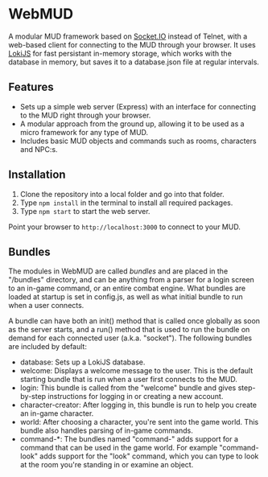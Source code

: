 
# WebMUD

A modular MUD framework based on [Socket.IO](https://socket.io/) instead of Telnet, with a web-based client for connecting to the MUD through your browser. It uses [LokiJS](http://lokijs.org) for fast persistant in-memory storage, which works with the database in memory, but saves it to a database.json file at regular intervals.

## Features

- Sets up a simple web server (Express) with an interface for connecting to the MUD right through your browser.
- A modular approach from the ground up, allowing it to be used as a micro framework for any type of MUD.
- Includes basic MUD objects and commands such as rooms, characters and NPC:s.

## Installation

1. Clone the repository into a local folder and go into that folder.
2. Type `npm install` in the terminal to install all required packages.
3. Type `npm start` to start the web server.

Point your browser to `http://localhost:3000` to connect to your MUD.

## Bundles

The modules in WebMUD are called *bundles* and are placed in the "/bundles" directory, and can be anything from a parser for a login screen to an in-game command, or an entire combat engine. What bundles are loaded at startup is set in config.js, as well as what initial bundle to run when a user connects.

A bundle can have both an init() method that is called once globally as soon as the server starts, and a run() method that is used to run the bundle on demand for each connected user (a.k.a. "socket"). The following bundles are included by default:
* database: Sets up a LokiJS database.
* welcome: Displays a welcome message to the user. This is the default starting bundle that is run when a user first connects to the MUD.
* login: This bundle is called from the "welcome" bundle and gives step-by-step instructions for logging in or creating a new account.
* character-creator: After logging in, this bundle is run to help you create an in-game character.
* world: After choosing a character, you're sent into the game world. This bundle also handles parsing of in-game commands.
* command-*: The bundles named "command-" adds support for a command that can be used in the game world. For example "command-look" adds support for the "look" command, which you can type to look at the room you're standing in or examine an object.

